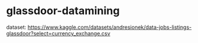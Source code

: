 # glassdoor-datamining
dataset: https://www.kaggle.com/datasets/andresionek/data-jobs-listings-glassdoor?select=currency_exchange.csv
